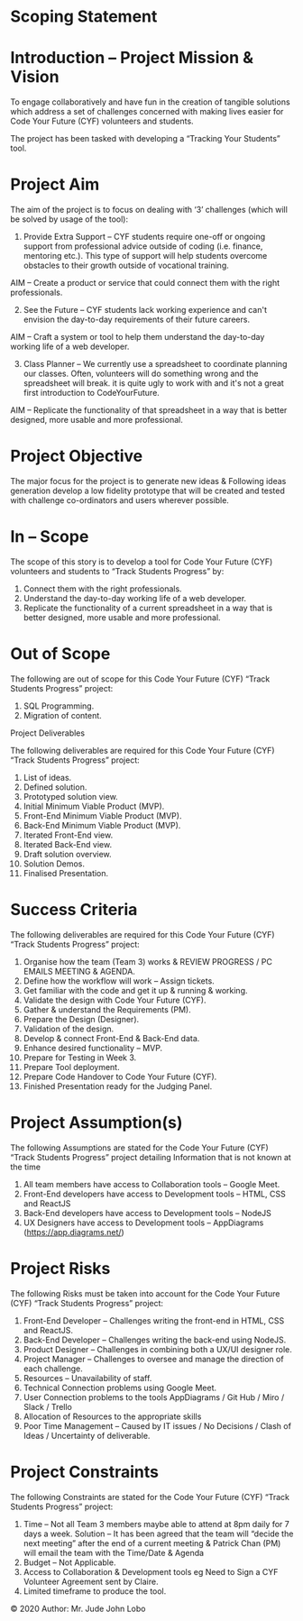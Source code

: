 # Scoping Statement

# Introduction – Project Mission & Vision

To engage collaboratively and have fun in the creation of tangible solutions which address a set of challenges concerned with making lives easier for Code Your Future (CYF) volunteers and students.

The project has been tasked with developing a “Tracking Your Students” tool.

# Project Aim

The aim of the project is to focus on dealing with ‘3’ challenges (which will be solved by usage of the tool):

1. Provide Extra Support – CYF students require one-off or ongoing support from professional advice outside of coding (i.e. finance, mentoring etc.). This type of support will help students overcome obstacles to their growth outside of vocational training.

AIM – Create a product or service that could connect them with the right professionals.

2. See the Future – CYF students lack working experience and can't envision the day-to-day requirements of their future careers.

AIM – Craft a system or tool to help them understand the day-to-day working life of a web developer.

3. Class Planner – We currently use a spreadsheet to coordinate planning our classes. Often, volunteers will do something wrong and the spreadsheet will break. it is quite ugly to work with and it's not a great first introduction to CodeYourFuture.

AIM – Replicate the functionality of that spreadsheet in a way that is better designed, more usable and more professional.

# Project Objective

The major focus for the project is to generate new ideas & Following ideas generation develop a low fidelity prototype that will be created and tested with challenge co-ordinators and users wherever possible.

# In – Scope

The scope of this story is to develop a tool for Code Your Future (CYF) volunteers and students to “Track Students Progress” by:

1. Connect them with the right professionals.
2. Understand the day-to-day working life of a web developer.
3. Replicate the functionality of a current spreadsheet in a way that is better designed, more usable and more professional.

# Out of Scope

The following are out of scope for this Code Your Future (CYF) “Track Students Progress” project:

1. SQL Programming.
2. Migration of content.

Project Deliverables

The following deliverables are required for this Code Your Future (CYF) “Track Students Progress” project:

1. List of ideas.
2. Defined solution.
3. Prototyped solution view.
4. Initial Minimum Viable Product (MVP).
5. Front-End Minimum Viable Product (MVP).
6. Back-End Minimum Viable Product (MVP).
7. Iterated Front-End view.
8. Iterated Back-End view.
9. Draft solution overview.
10. Solution Demos.
11. Finalised Presentation.

# Success Criteria

The following deliverables are required for this Code Your Future (CYF) “Track Students Progress” project:

1. Organise how the team (Team 3) works & REVIEW PROGRESS / PC EMAILS MEETING & AGENDA.
2. Define how the workflow will work – Assign tickets.
3. Get familiar with the code and get it up & running & working.
4. Validate the design with Code Your Future (CYF).
5. Gather & understand the Requirements (PM).
6. Prepare the Design (Designer).
7. Validation of the design.
8. Develop & connect Front-End & Back-End data.
9. Enhance desired functionality – MVP.
10. Prepare for Testing in Week 3.
11. Prepare Tool deployment.
12. Prepare Code Handover to Code Your Future (CYF).
13. Finished Presentation ready for the Judging Panel.

# Project Assumption(s)

The following Assumptions are stated for the Code Your Future (CYF) “Track Students Progress” project detailing Information that is not known at the time

1. All team members have access to Collaboration tools – Google Meet.
2. Front-End developers have access to Development tools – HTML, CSS and ReactJS
3. Back-End developers have access to Development tools – NodeJS
4. UX Designers have access to Development tools – AppDiagrams (https://app.diagrams.net/)

# Project Risks

The following Risks must be taken into account for the Code Your Future (CYF) “Track Students Progress” project:

1. Front-End Developer – Challenges writing the front-end in HTML, CSS and ReactJS.
2. Back-End Developer – Challenges writing the back-end using NodeJS.
3. Product Designer – Challenges in combining both a UX/UI designer role.
4. Project Manager – Challenges to oversee and manage the direction of each challenge.
5. Resources – Unavailability of staff.
6. Technical Connection problems using Google Meet.
7. User Connection problems to the tools AppDiagrams / Git Hub / Miro / Slack / Trello
8. Allocation of Resources to the appropriate skills
9. Poor Time Management – Caused by IT issues / No Decisions / Clash of Ideas / Uncertainty of deliverable.

# Project Constraints

The following Constraints are stated for the Code Your Future (CYF) “Track Students Progress” project:

1. Time – Not all Team 3 members maybe able to attend at 8pm daily for 7 days a week.
Solution – It has been agreed that the team will “decide the next meeting” after the end of a current meeting & Patrick Chan (PM) will email the team with the Time/Date & Agenda
2. Budget – Not Applicable.
3. Access to Collaboration & Development tools eg Need to Sign a CYF Volunteer Agreement sent by Claire.
4. Limited timeframe to produce the tool.

© 2020 Author: Mr. Jude John Lobo